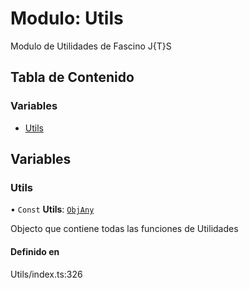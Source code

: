 # Modulo: Utils

Modulo de Utilidades de Fascino J{T}S

## Tabla de Contenido

### Variables

- [Utils](../wiki/Utils#utils)

## Variables

### Utils

• `Const` **Utils**: [`ObjAny`](../wiki/Types#objany)

Objecto que contiene todas las funciones de Utilidades

#### Definido en

Utils/index.ts:326
